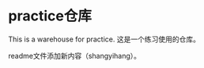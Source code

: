 <!--
 * @Author: shangyihang shangyih@163.com
 * @Date: 2023-11-18 17:31:41
 * @LastEditors: shangyihang shangyih@163.com
 * @LastEditTime: 2023-12-10 14:29:51
 * @FilePath: \practiceWarehouse\README.md
 * @Description: 这是默认设置,请设置`customMade`, 打开koroFileHeader查看配置 进行设置: https://github.com/OBKoro1/koro1FileHeader/wiki/%E9%85%8D%E7%BD%AE
-->
# practice仓库
This is a warehouse for practice.
这是一个练习使用的仓库。

readme文件添加新内容（shangyihang）。
